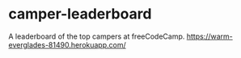 # camper-leaderboard

A leaderboard of the top campers at freeCodeCamp.
https://warm-everglades-81490.herokuapp.com/
